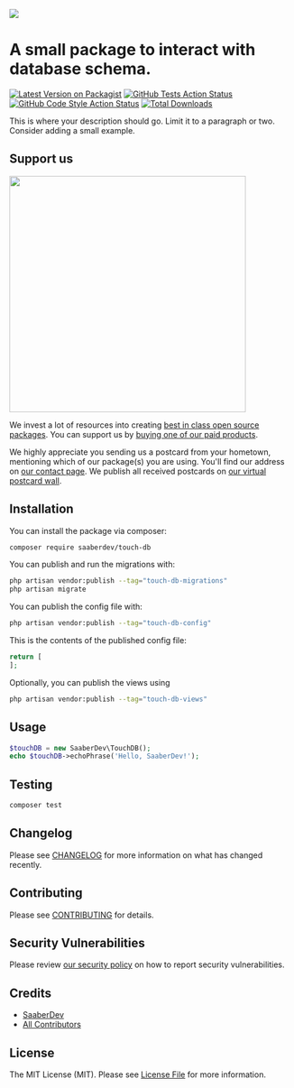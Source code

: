 
[<img src="https://github-ads.s3.eu-central-1.amazonaws.com/support-ukraine.svg?t=1" />](https://supportukrainenow.org)

# A small package to interact with database schema.

[![Latest Version on Packagist](https://img.shields.io/packagist/v/saaberdev/touch-db.svg?style=flat-square)](https://packagist.org/packages/saaberdev/touch-db)
[![GitHub Tests Action Status](https://github.com/SaaberDev/touch-db/actions/workflows/run-tests.yml/badge.svg)](https://github.com/SaaberDev/touch-db/actions/workflows/run-tests.yml)
[![GitHub Code Style Action Status](https://img.shields.io/github/workflow/status/saaberdev/touch-db/Fix%20PHP%20code%20style%20issues?label=code%20style)](https://github.com/saaberdev/touch-db/actions?query=workflow%3A"Fix+PHP+code+style+issues"+branch%3Amain)
[![Total Downloads](https://img.shields.io/packagist/dt/saaberdev/touch-db.svg?style=flat-square)](https://packagist.org/packages/saaberdev/touch-db)

This is where your description should go. Limit it to a paragraph or two. Consider adding a small example.

## Support us

[<img src="https://github-ads.s3.eu-central-1.amazonaws.com/touch-db.jpg?t=1" width="419px" />](https://spatie.be/github-ad-click/touch-db)

We invest a lot of resources into creating [best in class open source packages](https://spatie.be/open-source). You can support us by [buying one of our paid products](https://spatie.be/open-source/support-us).

We highly appreciate you sending us a postcard from your hometown, mentioning which of our package(s) you are using. You'll find our address on [our contact page](https://spatie.be/about-us). We publish all received postcards on [our virtual postcard wall](https://spatie.be/open-source/postcards).

## Installation

You can install the package via composer:

```bash
composer require saaberdev/touch-db
```

You can publish and run the migrations with:

```bash
php artisan vendor:publish --tag="touch-db-migrations"
php artisan migrate
```

You can publish the config file with:

```bash
php artisan vendor:publish --tag="touch-db-config"
```

This is the contents of the published config file:

```php
return [
];
```

Optionally, you can publish the views using

```bash
php artisan vendor:publish --tag="touch-db-views"
```

## Usage

```php
$touchDB = new SaaberDev\TouchDB();
echo $touchDB->echoPhrase('Hello, SaaberDev!');
```

## Testing

```bash
composer test
```

## Changelog

Please see [CHANGELOG](CHANGELOG.md) for more information on what has changed recently.

## Contributing

Please see [CONTRIBUTING](CONTRIBUTING.md) for details.

## Security Vulnerabilities

Please review [our security policy](../../security/policy) on how to report security vulnerabilities.

## Credits

- [SaaberDev](https://github.com/SaaberDev)
- [All Contributors](../../contributors)

## License

The MIT License (MIT). Please see [License File](LICENSE.md) for more information.
